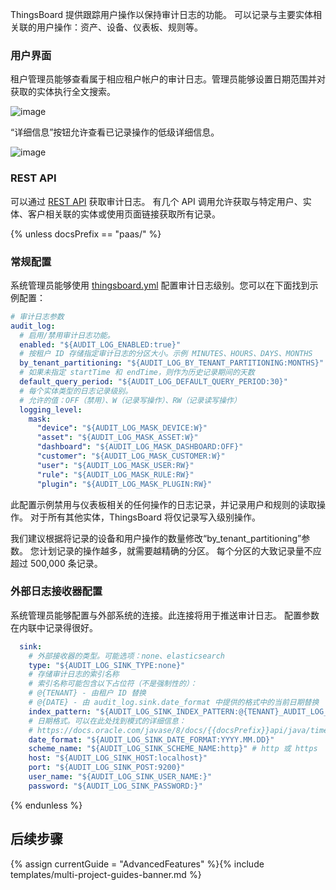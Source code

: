ThingsBoard 提供跟踪用户操作以保持审计日志的功能。
可以记录与主要实体相关联的用户操作：资产、设备、仪表板、规则等。

### 用户界面

租户管理员能够查看属于相应租户帐户的审计日志。管理员能够设置日期范围并对获取的实体执行全文搜索。

![image](/images/user-guide/ui/audit-log.png)

“详细信息”按钮允许查看已记录操作的低级详细信息。

![image](/images/user-guide/ui/audit-log-details.png)

### REST API

可以通过 [REST API](https://demo.thingsboard.io/swagger-ui.html#/audit-log-controller) 获取审计日志。
有几个 API 调用允许获取与特定用户、实体、客户相关联的实体或使用页面链接获取所有记录。

{% unless docsPrefix == "paas/" %}
### 常规配置

系统管理员能够使用 [thingsboard.yml](/docs/user-guide/install/{{docsPrefix}}config/) 配置审计日志级别。您可以在下面找到示例配置：

```yaml
# 审计日志参数
audit_log:
  # 启用/禁用审计日志功能。
  enabled: "${AUDIT_LOG_ENABLED:true}"
  # 按租户 ID 存储指定审计日志的分区大小。示例 MINUTES、HOURS、DAYS、MONTHS
  by_tenant_partitioning: "${AUDIT_LOG_BY_TENANT_PARTITIONING:MONTHS}"
  # 如果未指定 startTime 和 endTime，则作为历史记录期间的天数
  default_query_period: "${AUDIT_LOG_DEFAULT_QUERY_PERIOD:30}"
  # 每个实体类型的日志记录级别。
  # 允许的值：OFF（禁用）、W（记录写操作）、RW（记录读写操作）
  logging_level:
    mask:
      "device": "${AUDIT_LOG_MASK_DEVICE:W}"
      "asset": "${AUDIT_LOG_MASK_ASSET:W}"
      "dashboard": "${AUDIT_LOG_MASK_DASHBOARD:OFF}"
      "customer": "${AUDIT_LOG_MASK_CUSTOMER:W}"
      "user": "${AUDIT_LOG_MASK_USER:RW}"
      "rule": "${AUDIT_LOG_MASK_RULE:RW}"
      "plugin": "${AUDIT_LOG_MASK_PLUGIN:RW}"
```

此配置示例禁用与仪表板相关的任何操作的日志记录，并记录用户和规则的读取操作。
对于所有其他实体，ThingsBoard 将仅记录写入级别操作。

我们建议根据将记录的设备和用户操作的数量修改“by_tenant_partitioning”参数。
您计划记录的操作越多，就需要越精确的分区。
每个分区的大致记录量不应超过 500,000 条记录。

### 外部日志接收器配置

系统管理员能够配置与外部系统的连接。此连接将用于推送审计日志。
配置参数在内联中记录得很好。

```yaml
  sink:
    # 外部接收器的类型。可能选项：none、elasticsearch
    type: "${AUDIT_LOG_SINK_TYPE:none}"
    # 存储审计日志的索引名称
    # 索引名称可能包含以下占位符（不是强制性的）：
    # @{TENANT} - 由租户 ID 替换
    # @{DATE} - 由 audit_log.sink.date_format 中提供的格式中的当前日期替换
    index_pattern: "${AUDIT_LOG_SINK_INDEX_PATTERN:@{TENANT}_AUDIT_LOG_@{DATE}}"
    # 日期格式。可以在此处找到模式的详细信息：
    # https://docs.oracle.com/javase/8/docs/{{docsPrefix}}api/java/time/format/DateTimeFormatter.html
    date_format: "${AUDIT_LOG_SINK_DATE_FORMAT:YYYY.MM.DD}"
    scheme_name: "${AUDIT_LOG_SINK_SCHEME_NAME:http}" # http 或 https
    host: "${AUDIT_LOG_SINK_HOST:localhost}"
    port: "${AUDIT_LOG_SINK_POST:9200}"
    user_name: "${AUDIT_LOG_SINK_USER_NAME:}"
    password: "${AUDIT_LOG_SINK_PASSWORD:}"
```
{% endunless %}

## 后续步骤

{% assign currentGuide = "AdvancedFeatures" %}{% include templates/multi-project-guides-banner.md %}